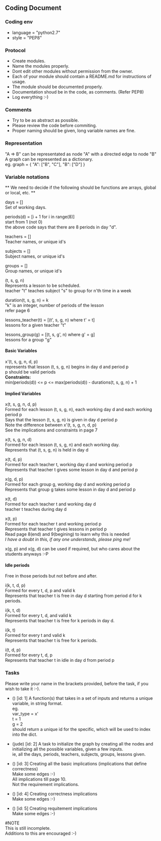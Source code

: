 ## Coding Document

### Coding env
- language = "python2.7"
- style = "PEP8"

### Protocol
- Create modules.
- Name the modules properly.
- Dont edit other modules without permission from the owner.
- Each of your module should contain a README.md for instructions of usage.
- The module should be documented properly.
- Documentation shoud be in the code, as comments. (Refer PEP8)
- Log everything :-)

### Comments
- Try to be as abstract as possible.
- Please review the code before commiting.
- Proper naming should be given, long variable names are fine.

### Representation
"A => B" can be representated as node "A" with a directed edge to node "B"  
A graph can be represented as a dictionary.  
eg. graph = {
	"A": ["B", "C"],
	"B": ["D"]
}

### Variable notations

**
We need to decide if the following should be functions are arrays, global or local, etc.
**

days = []  
	Set of working days.

periods(d) = [i + 1 for i in range(8)]  
	start from 1 (not 0)  
	the above code says that there are 8 periods in day "d".

teachers = []  
	Teacher names, or unique id's

subjects = []  
	Subject names, or unique id's

groups = []  
	Group names, or unique id's

(t, s, g, n)  
	Represents a lesson to be scheduled.  
	teacher "t" teaches subject "s" to group for n'th time in a week

duration(t, s, g, n) = k  
	"k" is an integer, number of periods of the lesson  
	refer page 6

lessons_teacher(t) = [(t', s, g, n) where t' = t]  
	lessons for a given teacher "t"

lessons_group(g) = [(t, s, g', n) where g' = g]  
	lessons for a group "g"

#### Basic Variables

x'(t, s, g, n, d, p)  
	represents that lesson (t, s, g, n) begins in day d and period p  
	p should be valid periods  
**Constraints:**  
	min(periods(d)) <= p <= max(periods(d)) - durations(t, s, g, n) + 1  

#### Implied Variables  

x(t, s, g, n, d, p)  
	Formed for each lesson (t, s, g, n), each working day d and each working period p  
	Says that the lesson (t, s, g, n) is given in day d period p  
	Note the difference between x'(t, s, g, n, d, p)  
	See the implications and constraints in page 7  

x(t, s, g, n, d)  
	Formed for each lesson (t, s, g, n) and each working day.  
	Represents that (t, s, g, n) is held in day d  

x(t, d, p)  
	Formed for each teacher t, working day d and working period p  
	Represents that teacher t gives some lesson in day d and period p  

x(g, d, p)  
	Formed for each group g, working day d and working period p  
	Represents that group g takes some lesson in day d and period p  

x(t, d)  
	Formed for each teacher t and working day d  
	teacher t teaches during day d  

x(t, p)  
	Formed for each teacher t and working period p  
	Represents that teacher t gives lessons in period p  
	Read page 8(end) and 9(begining) to learn why this is needed  
	*I have a doubt in this, if any one understands, please ping me!*  

x(g, p) and x(g, d) can be used if required, but who cares about the students anyways :-P  

#### Idle periods  
Free in those periods but not before and after.  

i(k, t, d, p)  
	Formed for every t, d, p and valid k  
	Represents that teacher t is free in day d starting from period d for k periods.  

i(k, t, d)  
	Formed for every t, d, and valid k  
	Represents that teacher t is free for k periods in day d.  

i(k, t)  
	Formed for every t and valid k  
	Represents that teacher t is free for k periods.  


i(t, d, p)  
	Formed for every t, d, p  
	Represents that teacher t in idle in day d from period p  



### Tasks  
Please write your name in the brackets provided, before the task, if you wish to take it :-).  

- () [id: 1] A function(s) that takes in a set of inputs and returns a unique variable, in string format.  
	eg.  
		var_type = x'  
		t = 1  
		g = 2  
		should return a unique id for the specific, which will be used to index into the dict.  

- (jude) [id: 2] A task to initialize the graph by creating all the nodes and initializing all the possible variables, given a few inputs.  
ie, all the days, periods, teachers, subjects, groups, lessons given.  

- () [id: 3] Creating all the basic implications (implications that define correctness)  
Make some edges :-)  
All implications till page 10.  
Not the requirement implications.  

- () [id: 4] Creating correctness implications  
Make some edges :-)  

- () [id: 5] Creating requitement implications  
Make some edges :-)  

  
#NOTE  
This is still incomplete.    
Additions to this are encouraged :-)    
